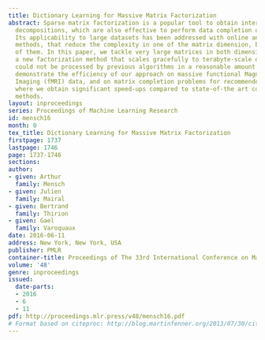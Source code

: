 ```yaml
---
title: Dictionary Learning for Massive Matrix Factorization
abstract: Sparse matrix factorization is a popular tool to obtain interpretable data
  decompositions, which are also effective to perform data completion or denoising.
  Its applicability to large datasets has been addressed with online and randomized
  methods, that reduce the complexity in one of the matrix dimension, but not in both
  of them. In this paper, we tackle very large matrices in both dimensions. We propose
  a new factorization method that scales gracefully to terabyte-scale datasets. Those
  could not be processed by previous algorithms in a reasonable amount of time. We
  demonstrate the efficiency of our approach on massive functional Magnetic Resonance
  Imaging (fMRI) data, and on matrix completion problems for recommender systems,
  where we obtain significant speed-ups compared to state-of-the art coordinate descent
  methods.
layout: inproceedings
series: Proceedings of Machine Learning Research
id: mensch16
month: 0
tex_title: Dictionary Learning for Massive Matrix Factorization
firstpage: 1737
lastpage: 1746
page: 1737-1746
sections: 
author:
- given: Arthur
  family: Mensch
- given: Julien
  family: Mairal
- given: Bertrand
  family: Thirion
- given: Gael
  family: Varoquaux
date: 2016-06-11
address: New York, New York, USA
publisher: PMLR
container-title: Proceedings of The 33rd International Conference on Machine Learning
volume: '48'
genre: inproceedings
issued:
  date-parts:
  - 2016
  - 6
  - 11
pdf: http://proceedings.mlr.press/v48/mensch16.pdf
# Format based on citeproc: http://blog.martinfenner.org/2013/07/30/citeproc-yaml-for-bibliographies/
---
```

